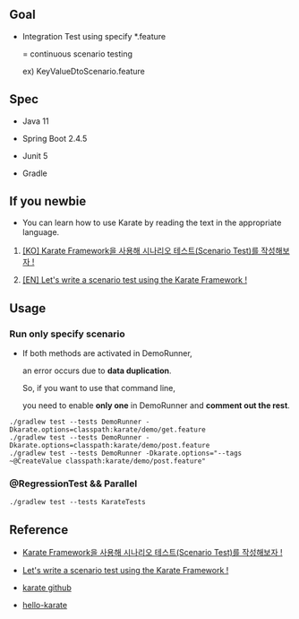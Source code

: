 ## Goal

* Integration Test using specify *.feature 

  = continuous scenario testing

  ex) KeyValueDtoScenario.feature



## Spec

* Java 11

* Spring Boot 2.4.5

* Junit 5

* Gradle


## If you newbie

* You can learn how to use Karate by reading the text in the appropriate language.

1. [[KO] Karate Framework을 사용해 시나리오 테스트(Scenario Test)를 작성해보자 !](https://goodgid.github.io/Karate-Scenario-Test-Automation-Framework/)

2. [[EN] Let's write a scenario test using the Karate Framework !](https://goodgid.github.io/EN-Karate-Scenario-Test-Automation-Framework/)


## Usage

### Run only specify scenario

* If both methods are activated in DemoRunner, 
  
  an error occurs due to **data duplication**. 
  
  So, if you want to use that command line, 

  you need to enable **only one** in DemoRunner and **comment out the rest**.

``` 
./gradlew test --tests DemoRunner -Dkarate.options=classpath:karate/demo/get.feature
./gradlew test --tests DemoRunner -Dkarate.options=classpath:karate/demo/post.feature
./gradlew test --tests DemoRunner -Dkarate.options="--tags ~@CreateValue classpath:karate/demo/post.feature"
```

### @RegressionTest && Parallel

```
./gradlew test --tests KarateTests
```



## Reference

* [Karate Framework을 사용해 시나리오 테스트(Scenario Test)를 작성해보자 !](https://goodgid.github.io/Karate-Scenario-Test-Automation-Framework/)

* [Let's write a scenario test using the Karate Framework !](https://goodgid.github.io/EN-Karate-Scenario-Test-Automation-Framework/)

* [karate github](https://github.com/intuit/karate)

* [hello-karate](https://github.com/Sdaas/hello-karate)
